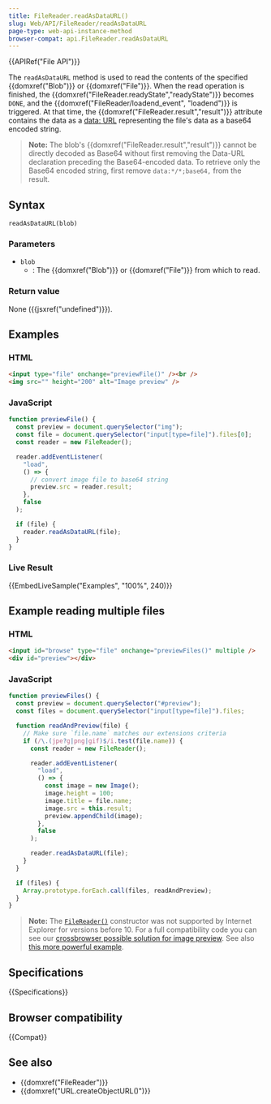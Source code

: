 ```yaml
---
title: FileReader.readAsDataURL()
slug: Web/API/FileReader/readAsDataURL
page-type: web-api-instance-method
browser-compat: api.FileReader.readAsDataURL
---
```


{{APIRef("File API")}}

The `readAsDataURL` method is used to read the contents of the specified
{{domxref("Blob")}} or {{domxref("File")}}. When the read operation is finished, the
{{domxref("FileReader.readyState","readyState")}} becomes `DONE`, and the
{{domxref("FileReader/loadend_event", "loadend")}} is triggered. At that time, the
{{domxref("FileReader.result","result")}} attribute contains the data as a [data: URL](/en-US/docs/Web/HTTP/Basics_of_HTTP/Data_URLs) representing the
file's data as a base64 encoded string.

> **Note:** The blob's {{domxref("FileReader.result","result")}} cannot be
> directly decoded as Base64 without first removing the Data-URL declaration preceding
> the Base64-encoded data. To retrieve only the Base64 encoded string, first
> remove `data:*/*;base64,` from the result.

## Syntax

```js-nolint
readAsDataURL(blob)
```

### Parameters

- `blob`
  - : The {{domxref("Blob")}} or {{domxref("File")}} from which to read.

### Return value

None ({{jsxref("undefined")}}).

## Examples

### HTML

```html
<input type="file" onchange="previewFile()" /><br />
<img src="" height="200" alt="Image preview" />
```

### JavaScript

```js
function previewFile() {
  const preview = document.querySelector("img");
  const file = document.querySelector("input[type=file]").files[0];
  const reader = new FileReader();

  reader.addEventListener(
    "load",
    () => {
      // convert image file to base64 string
      preview.src = reader.result;
    },
    false
  );

  if (file) {
    reader.readAsDataURL(file);
  }
}
```

### Live Result

{{EmbedLiveSample("Examples", "100%", 240)}}

## Example reading multiple files

### HTML

```html
<input id="browse" type="file" onchange="previewFiles()" multiple />
<div id="preview"></div>
```

### JavaScript

```js
function previewFiles() {
  const preview = document.querySelector("#preview");
  const files = document.querySelector("input[type=file]").files;

  function readAndPreview(file) {
    // Make sure `file.name` matches our extensions criteria
    if (/\.(jpe?g|png|gif)$/i.test(file.name)) {
      const reader = new FileReader();

      reader.addEventListener(
        "load",
        () => {
          const image = new Image();
          image.height = 100;
          image.title = file.name;
          image.src = this.result;
          preview.appendChild(image);
        },
        false
      );

      reader.readAsDataURL(file);
    }
  }

  if (files) {
    Array.prototype.forEach.call(files, readAndPreview);
  }
}
```

> **Note:** The [`FileReader()`](/en-US/docs/Web/API/FileReader) constructor was
> not supported by Internet Explorer for versions before 10. For a full compatibility code
> you can see our [crossbrowser possible solution for image preview](https://media.prod.mdn.mozit.cloud/attachments/2012/07/09/3699/2c8cb1e94f0ee05b22c1c30a3790c70d/crossbrowser_image_preview.html). See also [this more powerful example](https://media.prod.mdn.mozit.cloud/attachments/2012/07/09/3698/391aef19653595a663cc601c42a67116/image_upload_preview.html).

## Specifications

{{Specifications}}

## Browser compatibility

{{Compat}}

## See also

- {{domxref("FileReader")}}
- {{domxref("URL.createObjectURL()")}}
